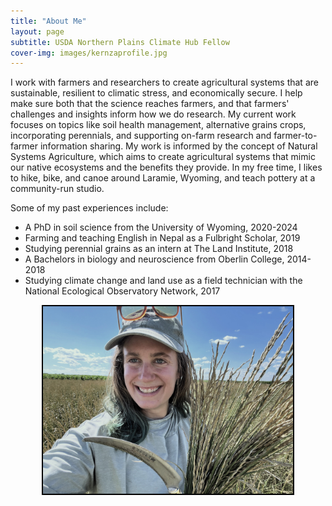 ```yaml
---
title: "About Me"
layout: page
subtitle: USDA Northern Plains Climate Hub Fellow
cover-img: images/kernzaprofile.jpg
---
```


I work with farmers and researchers to create agricultural systems that are sustainable, resilient to climatic stress, and economically secure. I help make sure both that the science reaches farmers, and that farmers' challenges and insights inform how we do research. My current work focuses on topics like soil health management, alternative grains crops, incorporating perennials, and supporting on-farm research and farmer-to-farmer information sharing. My work is informed by the concept of Natural Systems Agriculture, which aims to create agricultural systems that mimic our native ecosystems and the benefits they provide. In my free time, I likes to hike, bike, and canoe around Laramie, Wyoming, and teach pottery at a community-run studio.  


Some of my past experiences include:  

* A PhD in soil science from the University of Wyoming, 2020-2024  
* Farming and teaching English in Nepal as a Fulbright Scholar, 2019  
* Studying perennial grains as an intern at The Land Institute, 2018  
* A Bachelors in biology and neuroscience from Oberlin College, 2014-2018  
* Studying climate change and land use as a field technician with the National Ecological Observatory Network, 2017

<div style="text-align: center;">
<img src="/images/profile2.jpg" width="400" style="border: 2px solid black;"/>
</div>